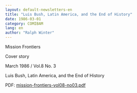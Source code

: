 ```yaml
---
layout: default-newsletters-en
title: "Luis Bush, Latin America, and the End of History"
date: 1986-03-01
category: COMIBAM
lang: en
author: "Ralph Winter"
---
```

<p>Mission Frontiers</p>
<p>Cover story</p>
<p>March 1986 / Vol.8 No. 3</p>
<p>Luis Bush, Latin America, and the End of History</p>
<p>PDF: <a href="{{ site.baseurl }}/assets/pdf/1986/03/01/mission-frontiers-vol08-no03.pdf">mission-frontiers-vol08-no03.pdf</a></p>

